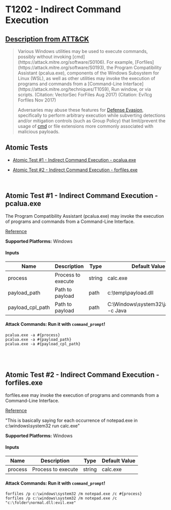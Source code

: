# T1202 - Indirect Command Execution
## [Description from ATT&CK](https://attack.mitre.org/wiki/Technique/T1202)
<blockquote>Various Windows utilities may be used to execute commands, possibly without invoking [cmd](https://attack.mitre.org/software/S0106). For example, [Forfiles](https://attack.mitre.org/software/S0193), the Program Compatibility Assistant (pcalua.exe), components of the Windows Subsystem for Linux (WSL), as well as other utilities may invoke the execution of programs and commands from a [Command-Line Interface](https://attack.mitre.org/techniques/T1059), Run window, or via scripts. (Citation: VectorSec ForFiles Aug 2017) (Citation: Evi1cg Forfiles Nov 2017)

Adversaries may abuse these features for [Defense Evasion](https://attack.mitre.org/tactics/TA0005), specifically to perform arbitrary execution while subverting detections and/or mitigation controls (such as Group Policy) that limit/prevent the usage of [cmd](https://attack.mitre.org/software/S0106) or file extensions more commonly associated with malicious payloads.</blockquote>

## Atomic Tests

- [Atomic Test #1 - Indirect Command Execution - pcalua.exe](#atomic-test-1---indirect-command-execution---pcaluaexe)

- [Atomic Test #2 - Indirect Command Execution - forfiles.exe](#atomic-test-2---indirect-command-execution---forfilesexe)


<br/>

## Atomic Test #1 - Indirect Command Execution - pcalua.exe
The Program Compatibility Assistant (pcalua.exe) may invoke the execution of programs and commands from a Command-Line Interface.

[Reference](https://twitter.com/KyleHanslovan/status/912659279806640128)

**Supported Platforms:** Windows


#### Inputs
| Name | Description | Type | Default Value | 
|------|-------------|------|---------------|
| process | Process to execute | string | calc.exe|
| payload_path | Path to payload | path | c:\temp\payload.dll|
| payload_cpl_path | Path to payload | path | C:\Windows\system32\javacpl.cpl -c Java|


#### Attack Commands: Run it with `command_prompt`! 
```
pcalua.exe -a #{process}
pcalua.exe -a #{payload_path}
pcalua.exe -a #{payload_cpl_path}
```





<br/>
<br/>

## Atomic Test #2 - Indirect Command Execution - forfiles.exe
forfiles.exe may invoke the execution of programs and commands from a Command-Line Interface.

[Reference](https://github.com/api0cradle/LOLBAS/blob/master/OSBinaries/Forfiles.md)

"This is basically saying for each occurrence of notepad.exe in c:\windows\system32 run calc.exe"

**Supported Platforms:** Windows


#### Inputs
| Name | Description | Type | Default Value | 
|------|-------------|------|---------------|
| process | Process to execute | string | calc.exe|


#### Attack Commands: Run it with `command_prompt`! 
```
forfiles /p c:\windows\system32 /m notepad.exe /c #{process}
forfiles /p c:\windows\system32 /m notepad.exe /c "c:\folder\normal.dll:evil.exe"
```





<br/>
